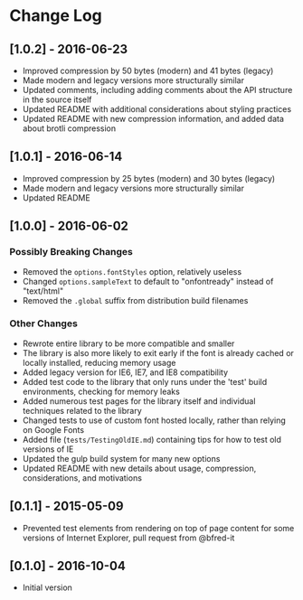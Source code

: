 # Change Log

## [1.0.2] - 2016-06-23

- Improved compression by 50 bytes (modern) and 41 bytes (legacy)
- Made modern and legacy versions more structurally similar
- Updated comments, including adding comments about the API structure in the source itself
- Updated README with additional considerations about styling practices
- Updated README with new compression information, and added data about brotli compression

## [1.0.1] - 2016-06-14

- Improved compression by 25 bytes (modern) and 30 bytes (legacy)
- Made modern and legacy versions more structurally similar
- Updated README

## [1.0.0] - 2016-06-02

### Possibly Breaking Changes
- Removed the `options.fontStyles` option, relatively useless
- Changed `options.sampleText` to default to "onfontready" instead of "text/html"
- Removed the `.global` suffix from distribution build filenames

### Other Changes
- Rewrote entire library to be more compatible and smaller
- The library is also more likely to exit early if the font is already cached or locally installed, reducing memory usage
- Added legacy version for IE6, IE7, and IE8 compatibility
- Added test code to the library that only runs under the 'test' build environments, checking for memory leaks
- Added numerous test pages for the library itself and individual techniques related to the library
- Changed tests to use of custom font hosted locally, rather than relying on Google Fonts
- Added file (`tests/TestingOldIE.md`) containing tips for how to test old versions of IE
- Updated the gulp build system for many new options
- Updated README with new details about usage, compression, considerations, and motivations

## [0.1.1] - 2015-05-09
- Prevented test elements from rendering on top of page content for some versions of Internet Explorer, pull request from @bfred-it

## [0.1.0] - 2016-10-04
- Initial version